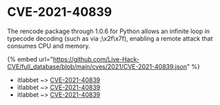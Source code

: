 # CVE-2021-40839

The rencode package through 1.0.6 for Python allows an infinite loop in typecode decoding (such as via ;\x2f\x7f), enabling a remote attack that consumes CPU and memory.

{% embed url="https://github.com/Live-Hack-CVE/full_database/blob/main/cves/2021/CVE-2021-40839.json" %}


* itlabbet ~> [CVE-2021-40839](https://www.alice-snow.ru/2021/database/cve-2021-40839/cve-2021-40839-itlabbet)
* itlabbet ~> [CVE-2021-40839](https://www.alice-snow.ru/2021/database/cve-2021-40839/cve-2021-40839-itlabbet)
* itlabbet ~> [CVE-2021-40839](https://www.alice-snow.ru/2021/database/cve-2021-40839/cve-2021-40839-itlabbet)